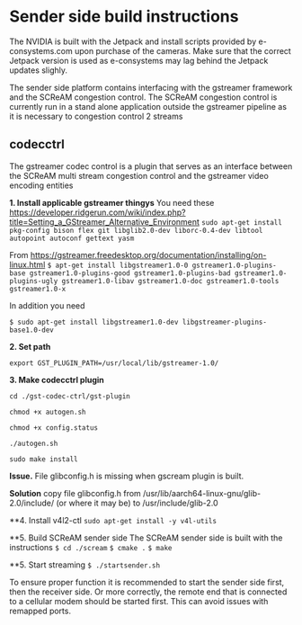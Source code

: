 # Sender side build instructions

The NVIDIA is built with the Jetpack and install scripts provided by e-consystems.com upon purchase of the cameras. Make sure that the correct Jetpack version is used as e-consystems may lag behind the Jetpack updates slighly.

The sender side platform contains interfacing with the gstreamer framework
and the SCReAM congestion control. The SCReAM congestion control is currently
run in a stand alone application outside the gstreamer pipeline as it is necessary
to congestion control 2 streams

## codecctrl
The gstreamer codec control is a plugin that serves as an interface between the SCReAM multi
stream congestion control and the gstreamer video encoding entities

**1. Install applicable gstreamer thingys**
You need these
https://developer.ridgerun.com/wiki/index.php?title=Setting_a_GStreamer_Alternative_Environment
`sudo apt-get install pkg-config bison flex git libglib2.0-dev liborc-0.4-dev libtool autopoint autoconf gettext yasm`

From https://gstreamer.freedesktop.org/documentation/installing/on-linux.html
`$ apt-get install libgstreamer1.0-0 gstreamer1.0-plugins-base gstreamer1.0-plugins-good gstreamer1.0-plugins-bad gstreamer1.0-plugins-ugly gstreamer1.0-libav gstreamer1.0-doc gstreamer1.0-tools gstreamer1.0-x`

In addition you need

`$ sudo apt-get install libgstreamer1.0-dev libgstreamer-plugins-base1.0-dev`

**2. Set path**

`export GST_PLUGIN_PATH=/usr/local/lib/gstreamer-1.0/`

**3. Make codecctrl plugin**

`cd ./gst-codec-ctrl/gst-plugin`

`chmod +x autogen.sh`

`chmod +x config.status`

`./autogen.sh`

`sudo make install`

**Issue.** File glibconfig.h is missing when gscream plugin is built.

**Solution** copy file glibconfig.h from
/usr/lib/aarch64-linux-gnu/glib-2.0/include/ (or where it may be)
to
/usr/include/glib-2.0

**4. Install v4l2-ctl
`sudo apt-get install -y v4l-utils`

**5. Build SCReAM sender side
The SCReAM sender side is built with the instructions
`$ cd ./scream`
`$ cmake .`
`$ make`

**5. Start streaming
`$ ./startsender.sh`

To ensure proper function it is recommended to start the sender side first, then the receiver side. Or more correctly, the remote end that is connected to a cellular modem should be started first. This can avoid issues with remapped ports.
